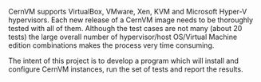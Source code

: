 CernVM supports VirtualBox, VMware, Xen, KVM and Microsoft Hyper-V hypervisors. Each new release of a CernVM image needs to be thoroughly tested with all of them. Although the test cases are not many (about 20 tests) the large overall number of hypervisor/host OS/Virtual Machine edition combinations makes the process very time consuming.

The intent of this project is to develop a program which will install and configure CernVM instances, run the set of tests and report the results.